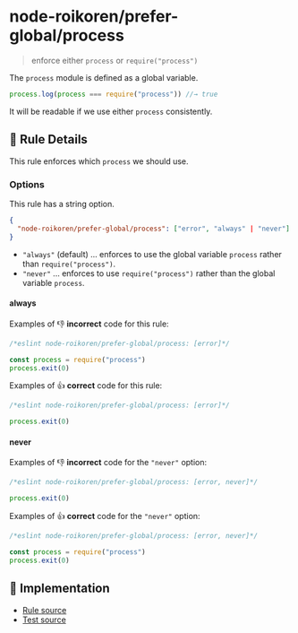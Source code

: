 # node-roikoren/prefer-global/process
> enforce either `process` or `require("process")`

The `process` module is defined as a global variable.

```js
process.log(process === require("process")) //→ true
```

It will be readable if we use either `process` consistently.

## 📖 Rule Details

This rule enforces which `process` we should use.

### Options

This rule has a string option.

```json
{
  "node-roikoren/prefer-global/process": ["error", "always" | "never"]
}
```

- `"always"` (default) ... enforces to use the global variable `process` rather than `require("process")`.
- `"never"` ... enforces to use `require("process")` rather than the global variable `process`.

#### always

Examples of :-1: **incorrect** code for this rule:

```js
/*eslint node-roikoren/prefer-global/process: [error]*/

const process = require("process")
process.exit(0)
```

Examples of :+1: **correct** code for this rule:

```js
/*eslint node-roikoren/prefer-global/process: [error]*/

process.exit(0)
```

#### never

Examples of :-1: **incorrect** code for the `"never"` option:

```js
/*eslint node-roikoren/prefer-global/process: [error, never]*/

process.exit(0)
```

Examples of :+1: **correct** code for the `"never"` option:

```js
/*eslint node-roikoren/prefer-global/process: [error, never]*/

const process = require("process")
process.exit(0)
```

## 🔎 Implementation

- [Rule source](https://github.com/roikoren755/eslint-plugin-node/blob/v2.0.1/src/rules/prefer-global/process.ts)
- [Test source](https://github.com/roikoren755/eslint-plugin-node/blob/v2.0.1/tests/src/rules/prefer-global/process.ts)
